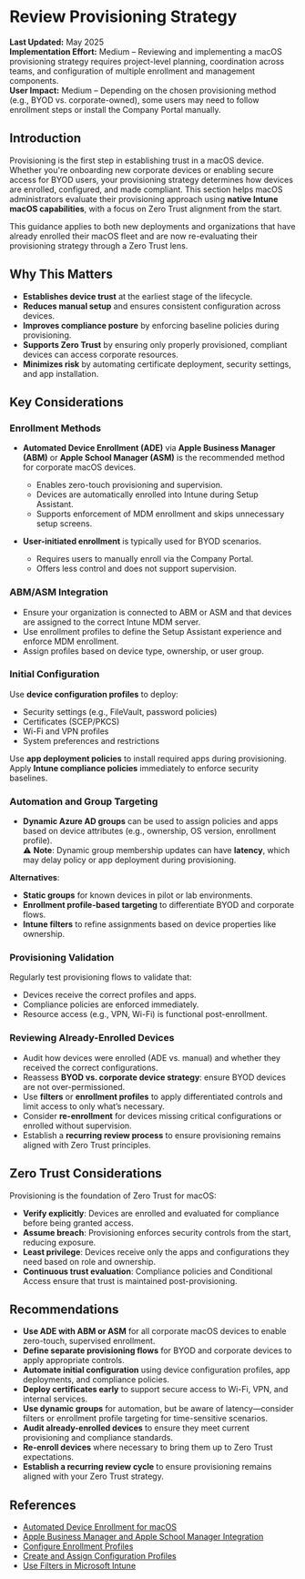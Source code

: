 # Review Provisioning Strategy

**Last Updated:** May 2025  
**Implementation Effort:** Medium – Reviewing and implementing a macOS provisioning strategy requires project-level planning, coordination across teams, and configuration of multiple enrollment and management components.  
**User Impact:** Medium – Depending on the chosen provisioning method (e.g., BYOD vs. corporate-owned), some users may need to follow enrollment steps or install the Company Portal manually.

## Introduction

Provisioning is the first step in establishing trust in a macOS device. Whether you're onboarding new corporate devices or enabling secure access for BYOD users, your provisioning strategy determines how devices are enrolled, configured, and made compliant. This section helps macOS administrators evaluate their provisioning approach using **native Intune macOS capabilities**, with a focus on Zero Trust alignment from the start.

This guidance applies to both new deployments and organizations that have already enrolled their macOS fleet and are now re-evaluating their provisioning strategy through a Zero Trust lens.

## Why This Matters

- **Establishes device trust** at the earliest stage of the lifecycle.
- **Reduces manual setup** and ensures consistent configuration across devices.
- **Improves compliance posture** by enforcing baseline policies during provisioning.
- **Supports Zero Trust** by ensuring only properly provisioned, compliant devices can access corporate resources.
- **Minimizes risk** by automating certificate deployment, security settings, and app installation.

## Key Considerations

### Enrollment Methods

- **Automated Device Enrollment (ADE)** via **Apple Business Manager (ABM)** or **Apple School Manager (ASM)** is the recommended method for corporate macOS devices.
  - Enables zero-touch provisioning and supervision.
  - Devices are automatically enrolled into Intune during Setup Assistant.
  - Supports enforcement of MDM enrollment and skips unnecessary setup screens.

- **User-initiated enrollment** is typically used for BYOD scenarios.
  - Requires users to manually enroll via the Company Portal.
  - Offers less control and does not support supervision.

### ABM/ASM Integration

- Ensure your organization is connected to ABM or ASM and that devices are assigned to the correct Intune MDM server.
- Use enrollment profiles to define the Setup Assistant experience and enforce MDM enrollment.
- Assign profiles based on device type, ownership, or user group.

### Initial Configuration

Use **device configuration profiles** to deploy:

- Security settings (e.g., FileVault, password policies)  
- Certificates (SCEP/PKCS)  
- Wi-Fi and VPN profiles  
- System preferences and restrictions  

Use **app deployment policies** to install required apps during provisioning.  
Apply **Intune compliance policies** immediately to enforce security baselines.

### Automation and Group Targeting

- **Dynamic Azure AD groups** can be used to assign policies and apps based on device attributes (e.g., ownership, OS version, enrollment profile).  
  ⚠️ **Note**: Dynamic group membership updates can have **latency**, which may delay policy or app deployment during provisioning.

**Alternatives**:

- **Static groups** for known devices in pilot or lab environments.  
- **Enrollment profile-based targeting** to differentiate BYOD and corporate flows.  
- **Intune filters** to refine assignments based on device properties like ownership.

### Provisioning Validation

Regularly test provisioning flows to validate that:

- Devices receive the correct profiles and apps.  
- Compliance policies are enforced immediately.  
- Resource access (e.g., VPN, Wi-Fi) is functional post-enrollment.

### Reviewing Already-Enrolled Devices

- Audit how devices were enrolled (ADE vs. manual) and whether they received the correct configurations.
- Reassess **BYOD vs. corporate device strategy**: ensure BYOD devices are not over-permissioned.
- Use **filters** or **enrollment profiles** to apply differentiated controls and limit access to only what’s necessary.
- Consider **re-enrollment** for devices missing critical configurations or enrolled without supervision.
- Establish a **recurring review process** to ensure provisioning remains aligned with Zero Trust principles.

## Zero Trust Considerations

Provisioning is the foundation of Zero Trust for macOS:

- **Verify explicitly**: Devices are enrolled and evaluated for compliance before being granted access.
- **Assume breach**: Provisioning enforces security controls from the start, reducing exposure.
- **Least privilege**: Devices receive only the apps and configurations they need based on role and ownership.
- **Continuous trust evaluation**: Compliance policies and Conditional Access ensure that trust is maintained post-provisioning.

## Recommendations
- **Use ADE with ABM or ASM** for all corporate macOS devices to enable zero-touch, supervised enrollment.
- **Define separate provisioning flows** for BYOD and corporate devices to apply appropriate controls.
- **Automate initial configuration** using device configuration profiles, app deployments, and compliance policies.
- **Deploy certificates early** to support secure access to Wi-Fi, VPN, and internal services.
- **Use dynamic groups** for automation, but be aware of latency—consider filters or enrollment profile targeting for time-sensitive scenarios.
- **Audit already-enrolled devices** to ensure they meet current provisioning and compliance standards.
- **Re-enroll devices** where necessary to bring them up to Zero Trust expectations.
- **Establish a recurring review cycle** to ensure provisioning remains aligned with your Zero Trust strategy.

## References

- [Automated Device Enrollment for macOS](https://learn.microsoft.com/en-us/mem/intune/enrollment/device-enrollment-program-enroll-macos)  
- [Apple Business Manager and Apple School Manager Integration](https://learn.microsoft.com/en-us/mem/intune/enrollment/apple-business-manager-enrollment)  
- [Configure Enrollment Profiles](https://learn.microsoft.com/en-us/mem/intune/enrollment/device-enrollment-program-enrollment-profile)  
- [Create and Assign Configuration Profiles](https://learn.microsoft.com/en-us/mem/intune/configuration/device-profile-create)  
- [Use Filters in Microsoft Intune](https://learn.microsoft.com/en-us/mem/intune/fundamentals/filters)
